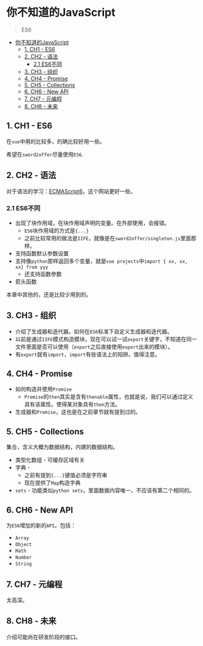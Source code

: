 # 你不知道的JavaScript
> ES6

<!-- TOC -->

- [你不知道的JavaScript](#你不知道的javascript)
    - [1. CH1 - ES6](#1-ch1---es6)
    - [2. CH2 - 语法](#2-ch2---语法)
        - [2.1 ES6不同](#21-es6不同)
    - [3. CH3 - 组织](#3-ch3---组织)
    - [4. CH4 - Promise](#4-ch4---promise)
    - [5. CH5 - Collections](#5-ch5---collections)
    - [6. CH6 - New API](#6-ch6---new-api)
    - [7. CH7 - 元编程](#7-ch7---元编程)
    - [8. CH8 - 未来](#8-ch8---未来)

<!-- /TOC -->

## 1. CH1 - ES6 

在`vue`中用的比较多，的确比较好用一些。

希望在`sword2offer`尽量使用`ES6`.

## 2. CH2 - 语法

对于语法的学习：[ECMAScript6](http://es6.ruanyifeng.com/)，这个网站更好一些。

### 2.1 ES6不同

* 出现了块作用域，在块作用域声明的变量。在外部使用，会报错。
    * `ES6`块作用域的方式是`{...}`
    * 之前比较常用的做法是`IIFE`，就像是在`sword2offer/singleton.js`里面那样。
* 支持函数默认参数设置
* 支持像`python`那样返回多个变量，就是`vue projects`中`import { xx, xx, xx} from yyy`
    * 还支持函数参数
* 箭头函数

本章中其他的，还是比较少用到的。

## 3. CH3 - 组织

* 介绍了生成器和迭代器。如何在`ES6`标准下自定义生成器和迭代器。
* 以前是通过`IIFE`模式构造模块，现在可以试一试`export`关键字，不知道在同一文件里面是否可以使用（`export`之后直接使用`export`出来的模块）。
* 有`export`就有`import`，`import`有些语法上的陷阱。值得注意。

## 4. CH4 - Promise

* 如何构造并使用`Promise`
    * `Promise`的`then`其实是含有`thenable`属性，也就是说，我们可以通过定义具有该属性。使得某对象具有`then`方法。
* 生成器和`Promise`，这也是在之前章节就有提到过的。

## 5. CH5 - Collections

集合，含义大概为数据结构，内建的数据结构。

* 类型化数组 - 可缓存区域有关
* 字典 - 
    * 之前有提到`{...}`键值必须是字符串
    * 现在提供了`Map`构造字典
* `sets` - 功能类似`python sets`，里面数据内容唯一，不应该有第二个相同的。

## 6. CH6 - New API

为`ES6`增加的新的`API`。包括：

* `Array`
* `Object`
* `Math`
* `Number`
* `String`

## 7. CH7 - 元编程

太高深。

## 8. CH8 - 未来

介绍可能尚在研发阶段的接口。
